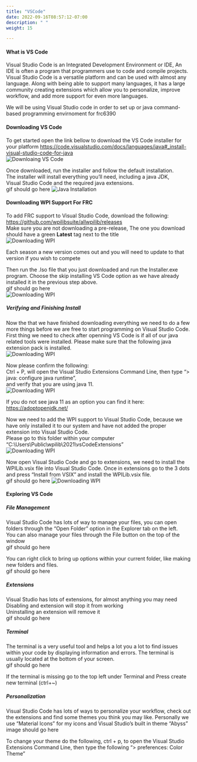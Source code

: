 ```yaml
---
title: "VSCode"
date: 2022-09-16T08:57:12-07:00
description: " "
weight: 15

---
```



#### What is VS Code
Visual Studio Code is an Integrated Development Environment or IDE, An IDE is often a program that programmers use to code and compile projects. Visual Studio Code is a versatile platform and can be used with almost any language. Along with being able to support many languages, it has a large community creating extensions which allow you to personalize, improve workflow, and add more support for even more languages.

We will be using Visual Studio code in order to set up or java command-based programming envirnoment for frc6390

#### Downloading VS Code
To get started open the link bellow to download the VS Code installer for your platform
https://code.visualstudio.com/docs/languages/java#_install-visual-studio-code-for-java  
![Downloaing VS Code](/gifs/image4.gif?classes=border,shadow)

Once downloaded, run the installer and follow the default installation.  
The installer will install everything you’ll need, including a java JDK,  
Visual Studio Code and the required java extensions.  
gif should go here
![Java Installation](/gifs/image3.gif?classes=border,shadow)

#### Downloading WPI Support For FRC 
To add FRC support to Visual Studio Code, download the following:   
https://github.com/wpilibsuite/allwpilib/releases  
Make sure you are not downloading a pre-release, The one you download should have a green **Latest** tag next to the title  
![Downloading WPI](/gifs/image13.gif?classes=border,shadow)

Each season a new version comes out and you will need to update to that version if you wish to compete  

Then run the .Iso file that you just downloaded and run the Installer.exe program.
Choose the skip installing VS Code option as we have already installed it in the previous step above.  
gif should go here  
![Downloading WPI](/gifs/image9.gif?classes=border,shadow)

##### Verifying and Finishing Install
Now the that we have finished downloading everything we need to do a few more things before we are free to start programming on Visual Studio Code. First thing we need to check after openning VS Code is if all of our java related tools were installed. Please make sure that the following java extension pack is installed.  
![Downloading WPI](/gifs/image16.gif?classes=border,shadow)

Now please confirm the following:  
Ctrl + P, will open the Visual Studio Extensions Command Line, then type 
“> java: configure java runtime”,   
and verify that you are using java 11.  
![Downloading WPI](/gifs/image2.gif?classes=border,shadow)

If you do not see java 11 as an option you can find it here: https://adoptopenjdk.net/  

Now we need to add the WPI support to Visual Studio Code, because we have only installed it to our system and have not added the proper extension into Visual Studio Code.  
Please go to this folder within your computer “C:\Users\Public\wpilib\2021\vsCodeExtensions”  
![Downloading WPI](/gifs/image17.gif?classes=border,shadow)


Now open Visual Studio Code and go to extensions, we need to install the WPILib.vsix file into Visual Studio Code. Once in extensions go to the 3 dots and press “Install from VSIX” and install the WPILib.vsix file.  
gif should go here 
![Downloading WPI](/gifs/image10.gif?classes=border,shadow)

#### Exploring VS Code 
##### File Management
Visual Studio Code has lots of way to manage your files, you can open folders through the “Open Folder” option in the Explorer tab on the left.  
You can also manage your files through the File button on the top of the window  
gif should go here  

You can right click to bring up options within your current folder, like making new folders and files.   
gif should go here 

##### Extensions
Visual Studio has lots of extensions, for almost anything you may need  
Disabling and extension will stop it from working  
Uninstalling an extension will remove it  
gif should go here

##### Terminal
The terminal is a very useful tool and helps a lot you a lot to find issues within your code by displaying information and errors. The terminal is usually located at the bottom of your screen.  
gif should go here  

If the terminal is missing go to the top left under Terminal and Press create new terminal (ctrl+~)  

##### Personalization
Visual Studio Code has lots of ways to personalize your workflow, check out the extensions and find some themes you think you may like.
Personally we use “Material Icons” for my icons and
Visual Studio’s built in theme “Abyss”
image should go here  

To change your theme do the following, ctrl + p, to open the Visual Studio Extensions Command Line, then type the following “> preferences: Color Theme”



